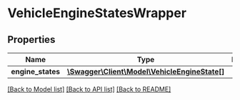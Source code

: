 # VehicleEngineStatesWrapper

## Properties
Name | Type | Description | Notes
------------ | ------------- | ------------- | -------------
**engine_states** | [**\Swagger\Client\Model\VehicleEngineState[]**](VehicleEngineState.md) |  | [optional] 

[[Back to Model list]](../README.md#documentation-for-models) [[Back to API list]](../README.md#documentation-for-api-endpoints) [[Back to README]](../README.md)


